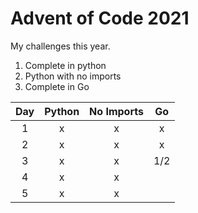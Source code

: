 # Advent of Code 2021

My challenges this year. 
1. Complete in python
2. Python with no imports
3. Complete in Go


Day | Python | No Imports | Go  |
:-: |:-:     |:-:         |:-:  |
1   | x      | x          | x   |
2   | x      | x          | x   |
3   | x      | x          | 1/2 |
4   | x      | x          |     |
5   | x      | x          |     |
